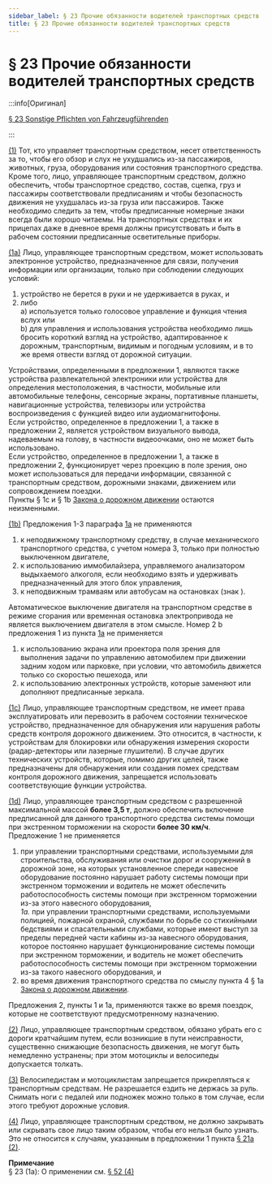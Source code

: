 ```yaml
---
sidebar_label: § 23 Прочие обязанности водителей транспортных средств
title: § 23 Прочие обязанности водителей транспортных средств
---
```


<VerifiedTranslationIcon />

# § 23 Прочие обязанности водителей транспортных средств

:::info[Оригинал]

[§ 23 Sonstige Pflichten von Fahrzeugführenden](https://www.gesetze-im-internet.de/stvo_2013/__23.html)

:::


<span id="1">[(1)](#1)</span> Тот, кто управляет транспортным средством, несет ответственность за то, чтобы его обзор и
слух не ухудшались из-за пассажиров, животных, груза, оборудования или состояния транспортного
средства. Кроме того, лицо, управляющее транспортным средством,
должно обеспечить, чтобы транспортное средство, состав, сцепка, груз и пассажиры соответствовали
предписаниям и чтобы безопасность движения не ухудшалась из-за груза или пассажиров. Также
необходимо следить за тем, чтобы предписанные номерные знаки всегда были хорошо читаемы. На транспортных средствах и их прицепах
даже в дневное время должны присутствовать и быть в рабочем состоянии предписанные осветительные приборы.


<span id="1a">[(1a)](#1a)</span> Лицо, управляющее транспортным средством, может использовать электронное устройство,
предназначенное для связи, получения информации или организации, только при соблюдении следующих условий:
1. устройство не берется в руки и не удерживается в руках, и
2. либо  
  a) используется только голосовое управление и функция чтения вслух или  
  b) для управления и использования устройства необходимо лишь бросить короткий
взгляд на устройство, адаптированное к дорожным, транспортным, видимым и
погодным условиям, и в то же время отвести взгляд от дорожной ситуации.  

Устройствами, определенными в предложении 1, являются также устройства развлекательной электроники или устройства
для определения местоположения, в частности, мобильные или автомобильные телефоны, сенсорные
экраны, портативные планшеты, навигационные устройства,
телевизоры или устройства воспроизведения с функцией видео или аудиомагнитофоны.  
Если устройство, определенное в предложении 1, а также в предложении 2, является устройством
визуального вывода, надеваемым на голову, в частности видеоочками, оно не может быть
использовано.  
Если устройство, определенное в предложении 1, а также в предложении 2,
функционирует через проекцию в поле зрения, оно может использоваться
для передачи информации, связанной с транспортным средством, дорожными знаками, движением или
сопровождением поездки.  
Пункты § 1c и § 1b [Закона о дорожном движении](https://www.gesetze-im-internet.de/stvg/BJNR004370909.html) остаются
неизменными.


<span id="1b">[(1b)](#1b)</span> Предложения 1-3 параграфа [1a](#1a) не применяются
1. к неподвижному транспортному средству, в случае механического транспортного средства, с учетом
номера 3, только при полностью выключенном двигателе,
2. к использованию иммобилайзера, управляемого анализатором выдыхаемого алкоголя, если необходимо 
взять и удерживать предназначенный для этого блок управления,
3. к неподвижным трамваям или автобусам на остановках (знак <TrafficSign sign="224" />).  

Автоматическое выключение двигателя на транспортном средстве в режиме сгорания или временная остановка
электропривода не является выключением двигателя в этом смысле. Номер 2 b предложения 1 из пункта [1a](#1a) не применяется
1. к использованию экрана или проектора поля зрения для выполнения задачи по управлению
автомобилем при движении задним ходом или парковке, при условии, что автомобиль движется
только со скоростью пешехода, или
2. к использованию электронных устройств, которые заменяют или дополняют предписанные зеркала.


<span id="1c">[(1c)](#1c)</span> Лицо, управляющее транспортным средством, не имеет права эксплуатировать или перевозить
в рабочем состоянии техническое устройство, предназначенное для обнаружения или нарушения работы
средств контроля дорожного движением. Это относится, в частности, к устройствам для
блокировки или обнаружения измерения скорости (радар-детекторы или
лазерные глушители). В случае других технических устройств, которые, помимо других
целей, также предназначены для обнаружения или создания помех средствам контроля дорожного движения, запрещается использовать соответствующие 
функции устройства.

<span id="1d">[(1d)](#1d)</span> Лицо, управляющее транспортным средством с разрешенной максимальной массой **более 3,5 т**, должно обеспечить включение предписанной для данного транспортного средства системы помощи при экстренном торможении на скорости **более 30 км/ч**.  
Предложение 1 не применяется  
1. при управлении транспортными средствами, используемыми для строительства, обслуживания или очистки дорог и сооружений в дорожной зоне, на которых установленное спереди навесное оборудование постоянно нарушает работу системы помощи при экстренном торможении и водитель не может обеспечить работоспособность системы помощи при экстренном торможении из-за этого навесного оборудования,  
*1a.* при управлении транспортными средствами, используемыми полицией, пожарной охраной, службами по борьбе со стихийными бедствиями и спасательными службами, которые имеют выступ за пределы передней части кабины из-за навесного оборудования, которое постоянно нарушает функционирование системы помощи при экстренном торможении, и водитель не может обеспечить работоспособность системы помощи при экстренном торможении из-за такого навесного оборудования, и  
2. во время движения транспортного средства по смыслу пункта 4 § 1a [Закона о дорожном движении](https://www.gesetze-im-internet.de/stvg/BJNR004370909.html).

Предложения 2, пункты 1 и 1a, применяются также во время поездок, которые не соответствуют предусмотренному назначению.

<span id="2">[(2)](#2)</span> Лицо, управляющее транспортным средством, обязано убрать его с дороги кратчайшим путем, если
возникшие в пути неисправности, существенно снижающие безопасность движения, не могут быть немедленно
устранены; при этом мотоциклы и велосипеды допускается толкать.


<span id="3">[(3)](#3)</span> Велосипедистам и мотоциклистам запрещается прикрепляться к транспортным средствам. Не
разрешается ездить не держась за руль. Снимать ноги с педалей или подножек можно только в том случае, если
этого требуют дорожные условия.


<span id="4">[(4)](#4)</span> Лицо, управляющее транспортным средством, не должно закрывать или скрывать свое лицо таким
образом, чтобы его нельзя было узнать.  
Это не относится к случаям, указанным в предложении 1 пункта [§ 21a (2)](/docs/general-traffic-rules/21a-safety-belts#2).

**Примечание**  
§ 23 (1a): О применении см. [§ 52 (4)](/docs/enforcement-penalties/transitional-provisions#4)
